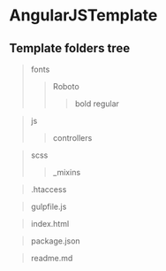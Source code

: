 # AngularJSTemplate
## Template folders tree

> fonts
>> Roboto
>>> bold
>>> regular

> js
>> controllers

> scss
>> _mixins

> .htaccess

> gulpfile.js

> index.html

> package.json

> readme.md